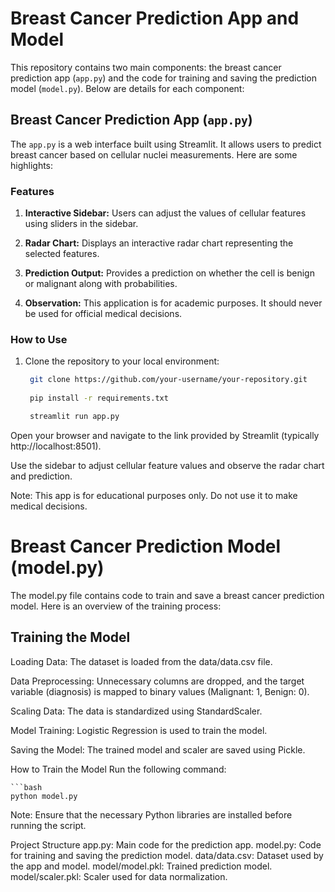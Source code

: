 # Breast Cancer Prediction App and Model

This repository contains two main components: the breast cancer prediction app (`app.py`) and the code for training and saving the prediction model (`model.py`). Below are details for each component:

## Breast Cancer Prediction App (`app.py`)

The `app.py` is a web interface built using Streamlit. It allows users to predict breast cancer based on cellular nuclei measurements. Here are some highlights:

### Features

1. **Interactive Sidebar:** Users can adjust the values of cellular features using sliders in the sidebar.

2. **Radar Chart:** Displays an interactive radar chart representing the selected features.

3. **Prediction Output:** Provides a prediction on whether the cell is benign or malignant along with probabilities.

4. **Observation:** This application is for academic purposes. It should never be used for official medical decisions.

### How to Use

1. Clone the repository to your local environment:

   ```bash
    git clone https://github.com/your-username/your-repository.git
    
    pip install -r requirements.txt

    streamlit run app.py

Open your browser and navigate to the link provided by Streamlit (typically http://localhost:8501).

Use the sidebar to adjust cellular feature values and observe the radar chart and prediction.

Note: This app is for educational purposes only. Do not use it to make medical decisions.

# Breast Cancer Prediction Model (model.py)
The model.py file contains code to train and save a breast cancer prediction model. Here is an overview of the training process:

## Training the Model
Loading Data: The dataset is loaded from the data/data.csv file.

Data Preprocessing: Unnecessary columns are dropped, and the target variable (diagnosis) is mapped to binary values (Malignant: 1, Benign: 0).

Scaling Data: The data is standardized using StandardScaler.

Model Training: Logistic Regression is used to train the model.

Saving the Model: The trained model and scaler are saved using Pickle.

How to Train the Model
Run the following command:

    ```bash
    python model.py


Note: Ensure that the necessary Python libraries are installed before running the script.

Project Structure
app.py: Main code for the prediction app.
model.py: Code for training and saving the prediction model.
data/data.csv: Dataset used by the app and model.
model/model.pkl: Trained prediction model.
model/scaler.pkl: Scaler used for data normalization.